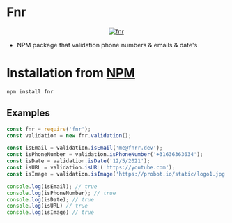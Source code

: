 # Fnr

<center>
	<a href="https://www.npmjs.com/package/fnr">
		<img alt="fnr" src="https://nodei.co/npm/fnr.png">
	</a>
</center>

* NPM package that validation phone numbers & emails & date's

# Installation from [NPM](https://www.npmjs.com/package/fnr)

```
npm install fnr
```

## Examples

```js
const fnr = require('fnr');
const validation = new fnr.validation();

const isEmail = validation.isEmail('me@fnrr.dev');
const isPhoneNumber = validation.isPhoneNumber('+31636363634');
const isDate = validation.isDate('12/5/2021');
const isURL = validation.isURL('https://youtube.com');
const isImage = validation.isImage('https://probot.io/static/logo1.jpg');

console.log(isEmail); // true
console.log(isPhoneNumber); // true
console.log(isDate); // true
console.log(isURL) // true
console.log(isImage) // true
```
